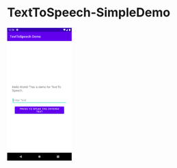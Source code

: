 # TextToSpeech-SimpleDemo

<img alt="Ezatpanah TextToSpeech-SimpleDemo" src="screenshot/Screenshot_1643453785.png" width="30%">

